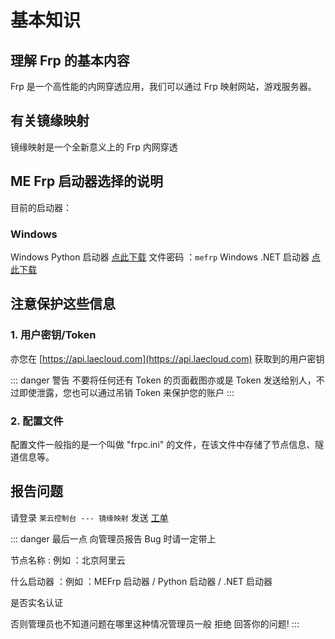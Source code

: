 # 基本知识

## 理解 Frp 的基本内容

Frp 是一个高性能的内网穿透应用，我们可以通过 Frp 映射网站，游戏服务器。

## 有关镜缘映射

镜缘映射是一个全新意义上的 Frp 内网穿透

## ME Frp 启动器选择的说明

目前的启动器：

### Windows

Windows Python 启动器 [点此下载](https://mefrp-kingc.lanzouv.com/b03vgj2uh) 文件密码 ：`mefrp`
Windows .NET 启动器 [点此下载](http://124.223.35.239/download/mefrp/)

## 注意保护这些信息

### 1. 用户密钥/Token

亦您在 [https://api.laecloud.com](https://api.laecloud.com) 获取到的用户密钥

::: danger 警告
不要将任何还有 Token 的页面截图亦或是 Token 发送给别人，不过即使泄露，您也可以通过吊销 Token 来保护您的账户
:::

### 2. 配置文件

配置文件一般指的是一个叫做 "frpc.ini" 的文件，在该文件中存储了节点信息、隧道信息等。

## 报告问题

请登录 `莱云控制台 --- 镜缘映射` 发送 [工单](https://dash.laecloud.com/work-orders/create)


::: danger 最后一点
向管理员报告 Bug 时请一定带上

节点名称 : 例如 ：北京阿里云

什么启动器 ：例如 ：MEFrp 启动器 / Python 启动器 / .NET 启动器

是否实名认证

否则管理员也不知道问题在哪里这种情况管理员一般 拒绝 回答你的问题!
:::
